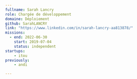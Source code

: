 ```yaml
---
fullname: Sarah Lancry
role: Chargée de développement
domaine: Déploiement
github: SarahLANCRY
link: "https://www.linkedin.com/in/sarah-lancry-aa813878/"
missions:
  - end: 2022-06-30
    start: 2019-07-04
    status: independent
startups: 
    - itou
previously:
    - andi

---
```


